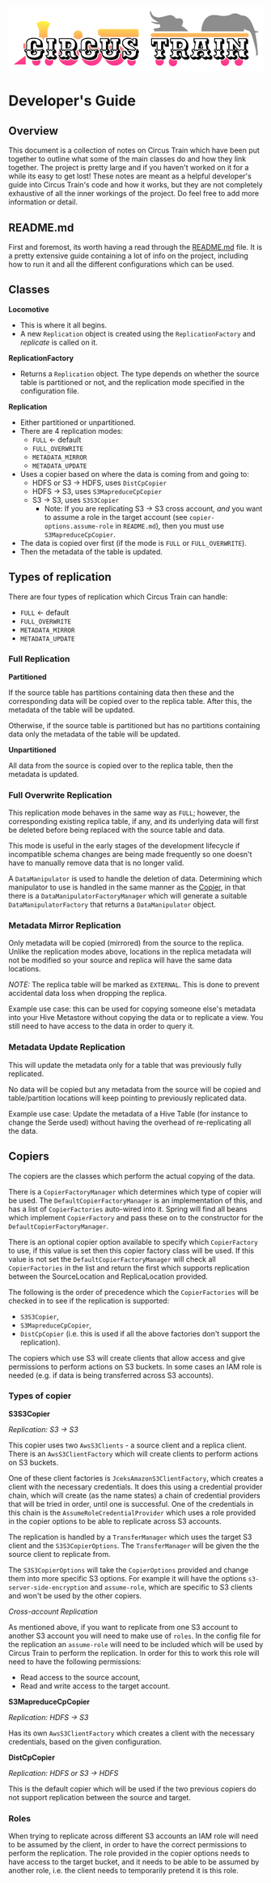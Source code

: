 ![Circus Train.](circus-train.png "Moving Hive data between sites.")

# Developer's Guide

## Overview

This document is a collection of notes on Circus Train which have been put together to outline what some of the main classes do and how they link together. The project is pretty large and if you haven't worked on it for a while its easy to get lost! 
These notes are meant as a helpful developer's guide into Circus Train's code and how it works, but they are not completely exhaustive of all the inner workings of the project. Do feel free to add more information or detail. 

## README.md

First and foremost, its worth having a read through the [README.md](https://github.com/HotelsDotCom/circus-train/blob/master/README.md) file. It is a pretty extensive guide containing a lot of info on the project, including how to run it and all the different configurations which can be used. 

## Classes
**Locomotive**

* This is where it all begins.
* A new `Replication` object is created using the `ReplicationFactory` and *replicate* is called on it.

**ReplicationFactory**

* Returns a `Replication` object. The type depends on whether the source table is partitioned or not, and the replication mode specified in the configuration file.

**Replication**

* Either partitioned or unpartitioned.
* There are 4 replication modes:
   * `FULL` ← default
   * `FULL_OVERWRITE`
   * `METADATA_MIRROR`
   * `METADATA_UPDATE`
* Uses a copier based on where the data is coming from and going to:
   * HDFS or S3 → HDFS, uses `DistCpCopier`
   * HDFS → S3, uses `S3MapreduceCpCopier`
   * S3 → S3,  uses `S3S3Copier`
      * Note: If you are replicating S3 → S3 cross account, *and* you want to assume a role in the target account (see `copier-options.assume-role` in `README.md`), then you must use `S3MapreduceCpCopier`.
* The data is copied over first (if the mode is `FULL` or `FULL_OVERWRITE`).
* Then the metadata of the table is updated.

## Types of replication
There are four types of replication which Circus Train can handle:

* `FULL` ← default
* `FULL_OVERWRITE`
* `METADATA_MIRROR`
* `METADATA_UPDATE`


### Full Replication
**Partitioned**

If the source table has partitions containing data then these and the corresponding data will be copied over to the replica table. After this, the metadata of the table will be updated. 

Otherwise, if the source table is partitioned but has no partitions containing data only the metadata of the table will be updated. 

**Unpartitioned** 

All data from the source is copied over to the replica table, then the metadata is updated.


### Full Overwrite Replication
This replication mode behaves in the same way as `FULL`; however, the corresponding existing replica table, if any, and its underlying data will first be deleted before being replaced with the source table and data. 

This mode is useful in the early stages of the development lifecycle if incompatible schema changes are being made frequently so one doesn't have to manually remove data that is no longer valid. 

A `DataManipulator` is used to handle the deletion of data. Determining which manipulator to use is handled in the same manner as the [Copier](#copiers), in that there is a `DataManipulatorFactoryManager` which will generate a suitable `DataManipulatorFactory` that returns a `DataManipulator` object. 

### Metadata Mirror Replication 
Only metadata will be copied (mirrored) from the source to the replica. Unlike the replication modes above, locations in the replica metadata will not be modified so your source and replica will have the same data locations.

*NOTE:* The replica table will be marked as `EXTERNAL`. This is done to prevent accidental data loss when dropping the replica. 

Example use case:  this can be used for copying someone else's metadata into your Hive Metastore without copying the data or to replicate a view. You still need to have access to the data in order to query it.

### Metadata Update Replication
This will update the metadata only for a table that was previously fully replicated.

No data will be copied but any metadata from the source will be copied and table/partition locations will keep pointing to previously replicated data.

Example use case: Update the metadata of a Hive Table (for instance to change the Serde used) without having the overhead of re-replicating all the data.

## Copiers
The copiers are the classes which perform the actual copying of the data. 

There is a `CopierFactoryManager` which determines which type of copier will be used. The `DefaultCopierFactoryManager` is an implementation of this, and has a list of `CopierFactories` auto-wired into it. Spring will find all beans which implement `CopierFactory` and pass these on to the constructor for the `DefaultCopierFactoryManager`. 

There is an optional copier option available to specify which `CopierFactory` to use, if this value is set then this copier factory class will be used. If this value is not set the `DefaultCopierFactoryManager` will check all `CopierFactories` in the list and return the first which supports replication between the SourceLocation and ReplicaLocation provided. 

The following is the order of precedence which the `CopierFactories` will be checked in to see if the replication is supported:
* `S3S3Copier`,
* `S3MapreduceCpCopier`, 
* `DistCpCopier` (i.e. this is used if all the above factories don't support the replication).

The copiers which use S3 will create clients that allow access and give permissions to perform actions on S3 buckets. In some cases an IAM role is needed (e.g. if data is being transferred across S3 accounts).

### Types of copier
**S3S3Copier**

*Replication: S3 → S3* 

This copier uses two `AwsS3Clients` - a source client and a replica client. There is an `AwsS3ClientFactory` which will create clients to perform actions on S3 buckets. 

One of these client factories is `JceksAmazonS3ClientFactory`, which creates a client with the necessary credentials. It does this using a credential provider chain, which will create (as the name states) a chain of credential providers that will be tried in order, until one is successful. One of the credentials in this chain is the `AssumeRoleCredentialProvider` which uses a role provided in the copier options to be able to replicate across S3 accounts.

The replication is handled by a `TransferManager` which uses the target S3 client and the `S3S3CopierOptions`. The `TransferManager` will be given the the source client to replicate from. 

The `S3S3CopierOptions` will take the `CopierOptions` provided and change them into more specific S3 options. For example it will have the options `s3-server-side-encryption` and `assume-role`, which are specific to S3 clients and won't be used by the other copiers. 

*Cross-account Replication*

As mentioned above, if you want to replicate from one S3 account to another S3 account you will need to make use of `roles`. 
In the config file for the replication an `assume-role` will need to be included which will be used by Circus Train to perform the replication. In order for this to work this role will need to have the following permissions:
* Read access to the source account, 
* Read and write access to the target account. 

**S3MapreduceCpCopier**

*Replication: HDFS → S3* 

Has its own `AwsS3ClientFactory` which creates a client with the necessary credentials, based on the given configuration. 


**DistCpCopier**

*Replication: HDFS or S3 → HDFS* 

This is the default copier which will be used if the two previous copiers do not support replication between the source and target.

### Roles

When trying to replicate across different S3 accounts an IAM role will need to be assumed by the client, in order to have the correct permissions to perform the replication. 
The role provided in the copier options needs to have access to the target bucket, and it needs to be able to be assumed by another role, i.e. the client needs to temporarily pretend it is this role. 
